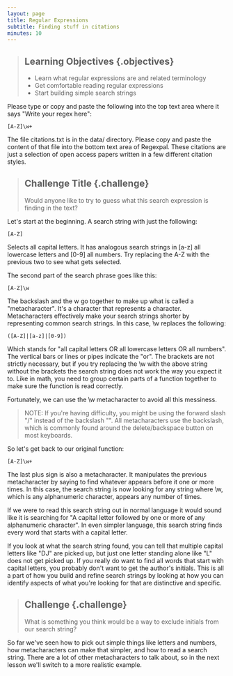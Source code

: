 ```yaml
---
layout: page
title: Regular Expressions
subtitle: Finding stuff in citations
minutes: 10
---
```

> ## Learning Objectives {.objectives}
>
> * Learn what regular expressions are and related terminology
> * Get comfortable reading regular expressions
> * Start building simple search strings


Please type or copy and paste the following into the top text area where it says "Write your regex here":
~~~
[A-Z]\w+
~~~

The file citations.txt is in the data/ directory.  Please copy and paste the content of that file into the bottom text area of Regexpal.  These citations are just a selection of open access papers written in a few different citation styles.  

> ## Challenge Title {.challenge}
>
> Would anyone like to try to guess what this search expression is finding in the text?

Let's start at the beginning.  A search string with just the following:

~~~
[A-Z]
~~~

Selects all capital letters.  It has analogous search strings in [a-z]  all lowercase letters and [0-9] all numbers.  Try replacing the A-Z with the previous two to see what gets selected.

The second part of the search phrase goes like this:

~~~
[A-Z]\w
~~~

The backslash and the w go together to make up what is called a "metacharacter".  It's a character that represents a character.  Metacharacters effectively make your search strings shorter by representing common search strings.  In this case, \w replaces the following:

~~~
([A-Z]|[a-z]|[0-9])
~~~

Which stands for "all capital letters OR all lowercase letters OR all numbers".  The vertical bars or lines or pipes indicate the "or".  The brackets are not strictly necessary, but if you try replacing the \w with the above string without the brackets the search string does not work the way you expect it to.  Like in math, you need to group certain parts of a function together to make sure the function is read correctly.  

Fortunately, we can use the \w metacharacter to avoid all this messiness.  

> NOTE: If you're having difficulty, you might be using the forward slash "/" instead of the backslash "\".  All metacharacters use the backslash, which is commonly found around the delete/backspace button on most keyboards.  

So let's get back to our original function:

~~~
[A-Z]\w+
~~~

The last plus sign is also a metacharacter.  It manipulates the previous metacharacter by saying to find whatever appears before it one or more times.  In this case, the search string is now looking for any string where \w, which is any alphanumeric character, appears any number of times.

If we were to read this search string out in normal language it would sound like it is searching for "A capital letter followed by one or more of any alphanumeric character".  In even simpler language, this search string finds every word that starts with a capital letter.  

If you look at what the search string found, you can tell that multiple capital letters like "DJ" are picked up, but just one letter standing alone like "L" does not get picked up.  If you really do want to find all words that start with capital letters, you probably don't want to get the author's initials.  This is all a part of how you build and refine search strings by looking at how you can identify aspects of what you're looking for that are distinctive and specific.

> ## Challenge {.challenge}
> 
> What is something you think would be a way to exclude initials from our search string?

So far we've seen how to pick out simple things like letters and numbers, how metacharacters can make that simpler, and how to read a search string.  There are a lot of other metacharacters to talk about, so in the next lesson we'll switch to a more realistic example.